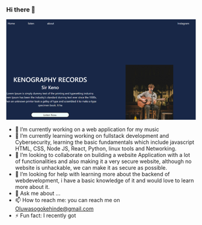 ### Hi there 👋
![Music website](https://github.com/shogykay/MusicWebApp/blob/main/music_website.png?raw=true)

- 🔭 I’m currently working on a web application for my music 
- 🌱 I’m currently learning working on fullstack development and Cybersecurity, learning the basic fundamentals which include javascript
HTML, CSS, Node JS, React, Python, linux tools and Networking.
- 👯 I’m looking to collaborate on building a website Application with a lot of functionalities and also making it a very secure website, although no website is unhackable, we can make it as secure as possible.
- 🤔 I’m looking for help with learning more about the backend of webdevelopment, i have a basic knowledge of it and would love to learn more about it.
- 💬 Ask me about ...
- 📫 How to reach me: you can reach me on Oluwasogokehinde@gmail.com
- ⚡ Fun fact: I recently got
